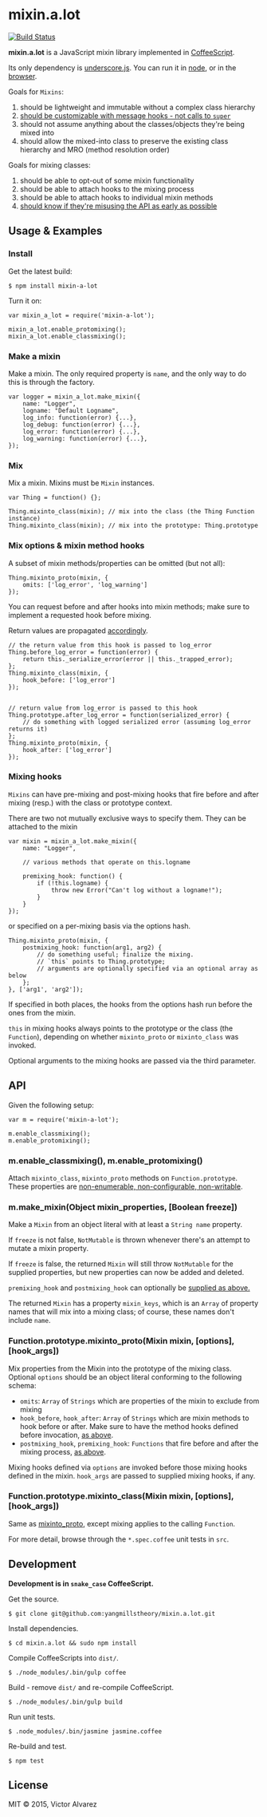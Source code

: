 # mixin.a.lot

[![Build Status](https://travis-ci.org/yangmillstheory/mixin.a.lot.svg?branch=master)](https://travis-ci.org/yangmillstheory/mixin.a.lot)

**mixin.a.lot** is a JavaScript mixin library implemented in [CoffeeScript](http://www.coffeescript.org). 

Its only dependency is [underscore.js](http://underscorejs.org/). You can run it in [node](https://nodejs.org/), or in the [browser](http://browserify.org/).

Goals for `Mixins`: 

1. should be lightweight and immutable without a complex class hierarchy
2. [should be customizable with message hooks - not calls to `super`](https://en.wikipedia.org/wiki/Composition_over_inheritance)
3. should not assume anything about the classes/objects they're being mixed into
4. should allow the mixed-into class to preserve the existing class hierarchy and MRO (method resolution order) 

Goals for mixing classes:

1. should be able to opt-out of some mixin functionality
2. should be able to attach hooks to the mixing process
3. should be able to attach hooks to individual mixin methods
4. [should know if they're misusing the API as early as possible](http://stackoverflow.com/a/2807375/2419669)

## Usage & Examples

### Install

Get the latest build:

    $ npm install mixin-a-lot
    
Turn it on:

    var mixin_a_lot = require('mixin-a-lot');
    
    mixin_a_lot.enable_protomixing();
    mixin_a_lot.enable_classmixing();

### Make a mixin

Make a mixin. The only required property is `name`, and the only way to do this is through the factory.

    var logger = mixin_a_lot.make_mixin({
        name: "Logger",
        logname: "Default Logname",
        log_info: function(error) {...},
        log_debug: function(error) {...},
        log_error: function(error) {...},
        log_warning: function(error) {...},
    });

### Mix

Mix a mixin. Mixins must be `Mixin` instances.

    var Thing = function() {};
    
    Thing.mixinto_class(mixin); // mix into the class (the Thing Function instance)
    Thing.mixinto_class(mixin); // mix into the prototype: Thing.prototype

### <a name="mixin-method-hooks"></a> Mix options & mixin method hooks

A subset of mixin methods/properties can be omitted (but not all):
    
    Thing.mixinto_proto(mixin, {
        omits: ['log_error', 'log_warning']
    });
    
You can request before and after hooks into mixin methods; make sure to implement a requested hook before mixing. 

Return values are propagated [accordingly](http://www.catb.org/~esr/writings/taoup/html/ch01s06.html#id2878339).
    
    // the return value from this hook is passed to log_error
    Thing.before_log_error = function(error) {
        return this._serialize_error(error || this._trapped_error); 
    };
    Thing.mixinto_class(mixin, {
        hook_before: ['log_error']
    });
    
    
    // return value from log_error is passed to this hook
    Thing.prototype.after_log_error = function(serialized_error) {
        // do something with logged serialized error (assuming log_error returns it)
    };
    Thing.mixinto_proto(mixin, {
        hook_after: ['log_error']
    });

### <a name="mixing-hooks"></a> Mixing hooks
    
`Mixins` can have pre-mixing and post-mixing hooks that fire before and after mixing (resp.) with the class or prototype context.

There are two not mutually exclusive ways to specify them. They can be attached to the mixin 

    var mixin = mixin_a_lot.make_mixin({
        name: "Logger",
           
        // various methods that operate on this.logname    
        
        premixing_hook: function() {
            if (!this.logname) {
                throw new Error("Can't log without a logname!");
            }
        }
    });
   
or specified on a per-mixing basis via the options hash.  
    
    Thing.mixinto_proto(mixin, {
        postmixing_hook: function(arg1, arg2) {
            // do something useful; finalize the mixing.
            // `this` points to Thing.prototype;
            // arguments are optionally specified via an optional array as below
        };
    }, ['arg1', 'arg2']);
    
If specified in both places, the hooks from the options hash run before the ones from the mixin. 

`this` in mixing hooks always points to the prototype or the class (the `Function`), depending on whether `mixinto_proto` or `mixinto_class` was invoked.

Optional arguments to the mixing hooks are passed via the third parameter.  

## API

Given the following setup:

    var m = require('mixin-a-lot');
    
    m.enable_classmixing();
    m.enable_protomixing();


### m.enable_classmixing(), m.enable_protomixing()

Attach `mixinto_class`, `mixinto_proto` methods on `Function.prototype`. These properties are [non-enumerable, non-configurable, non-writable](https://developer.mozilla.org/en-US/docs/Web/JavaScript/Reference/Global_Objects/Object/defineProperty).

### m.make_mixin(Object mixin_properties, [Boolean freeze])

Make a `Mixin` from an object literal with at least a `String name` property. 

If `freeze` is not false, `NotMutable` is thrown whenever there's an attempt to mutate a mixin property.

If `freeze` is false, the returned `Mixin` will still throw `NotMutable` for the supplied properties, but new properties can now be added and deleted.

`premixing_hook` and `postmixing_hook` can optionally be [supplied as above.](#mixing-hooks)

The returned `Mixin` has a property `mixin_keys`, which is an `Array` of property names that will mix into a mixing class; of course, these names don't include `name`.

### <a name="mixinto-proto"></a> Function.prototype.mixinto_proto(Mixin mixin, [options], [hook_args])

Mix properties from the Mixin into the prototype of the mixing class. Optional `options` should be an object literal conforming to the following schema:
 
* `omits`: `Array` of `Strings` which are properties of the mixin to exclude from mixing
* `hook_before`, `hook_after`: `Array` of `Strings` which are mixin methods to hook before or after. Make sure to have the method hooks defined before invocation, [as above](#mixin-method-hooks).
* `postmixing_hook`, `premixing_hook`: `Functions` that fire before and after the mixing process, [as above](#mixing-hooks). 

Mixing hooks defined via `options` are invoked before those mixing hooks defined in the mixin. `hook_args` are passed to supplied mixing hooks, if any.

### Function.prototype.mixinto_class(Mixin mixin, [options], [hook_args])

Same as [mixinto_proto](#mixinto-proto), except mixing applies to the calling `Function`.

For more detail, browse through the `*.spec.coffee` unit tests in `src`. 

## Development

**Development is in `snake_case` CoffeeScript.**

Get the source.

    $ git clone git@github.com:yangmillstheory/mixin.a.lot.git

Install dependencies.
    
    $ cd mixin.a.lot && sudo npm install
    
Compile CoffeeScripts into `dist/`.

    $ ./node_modules/.bin/gulp coffee

Build - remove `dist/` and re-compile CoffeeScript.

    $ ./node_modules/.bin/gulp build
   
Run unit tests.

    $ .node_modules/.bin/jasmine jasmine.coffee

Re-build and test.

    $ npm test 
   
## License

MIT © 2015, Victor Alvarez